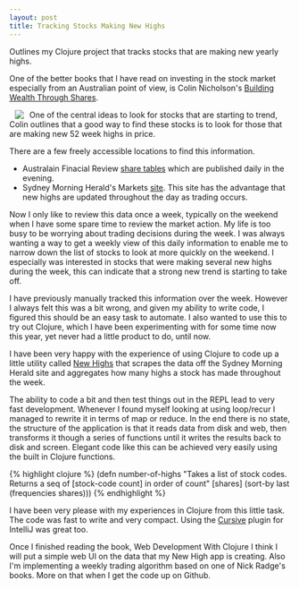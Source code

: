 ```yaml
---
layout: post
title: Tracking Stocks Making New Highs
---
```



<div class="message">
  Outlines my Clojure project that tracks stocks that are making new yearly highs.
</div>

One of the better books that I have read on investing in the stock market especially from an Australian point of view, is Colin Nicholson's <a href="http://www.bwts.com.au/index.cfm/colins-books/building-wealth-in-the-stock-market/">Building Wealth Through Shares</a>.

<img align="left" style="margin: 0px 10px" src="http://www.bwts.com.au/index.cfm/image/10-building-wealth-in-the-stock-market.jpg"/>

One of the central ideas to look for stocks that are starting to trend, Colin outlines that a good way to find these stocks is to look for those that are making new 52 week highs in price. 

There are a few freely accessible locations to find this information. 

- Australain Finacial Review <a href="http://www.afr.com/share_tables/">share tables</a> which are published daily in the evening. 
- Sydney Morning Herald's Markets <a href="http://www.smh.com.au/business/markets/52-week-highs">site</a>. This site has the advantage that new highs are updated throughout the day as trading occurs. 

Now I only like to review this data once a week, typically on the weekend when I have some spare time to review the market action. My life is too busy to be worrying about trading decisions during the week. I was always wanting a way to get a weekly view of this daily information to enable me to narrow down the list of stocks to look at more quickly on the weekend. I especially was interested in stocks that were making several new highs during the week, this can indicate that a strong new trend is starting to take off. 

I have previously manually tracked this information over the week. However I always felt this was a bit wrong, and given my ability to write code, I figured this should be an easy task to automate. I also wanted to use this to try out Clojure, which I have been experimenting with for some time now this year, yet never had a little product to do, until now.

I have been very happy with the experience of using Clojure to code up a little utility called <a href="https://github.com/eldritchideen/new-highs">New Highs</a> that scrapes the data off the Sydney Morning Herald site and aggregates how many highs a stock has made throughout the week. 

The ability to code a bit and then test things out in the REPL lead to very fast development. Whenever I found myself looking at using loop/recur I managed to rewrite it in terms of map or reduce. In the end there is no state, the structure of the application is that it reads data from disk and web, then transforms it though a series of functions until it writes the results back to disk and screen. Elegant code like this can be achieved very easily using the built in Clojure functions.

{% highlight clojure %}
(defn number-of-highs
  "Takes a list of stock codes. Returns a seq of [stock-code count] in order of count"
  [shares]
  (sort-by last (frequencies shares)))
{% endhighlight %}

I have been very please with my experiences in Clojure from this little task. The code was fast to write and very compact. Using the <a href="https://cursiveclojure.com/">Cursive</a> plugin for IntelliJ was great too. 

Once I finished reading the book, Web Development With Clojure I think I will put a simple web UI on the data that my New High app is creating. Also I'm implementing a weekly trading algorithm based on one of Nick Radge's books. More on that when I get the code up on Github. 
